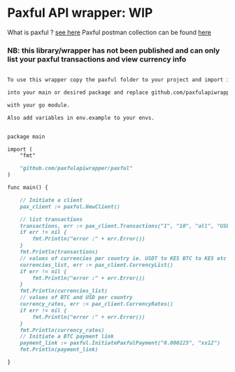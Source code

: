 
# Paxful API wrapper: WIP 

What is paxful ? [see here](https://paxful.com/support/en-us/articles/360008914373-What-is-Paxful-)
Paxful postman collection can be found [here](https://app.getpostman.com/run-collection/15197992-d216bdc0-6116-488b-a860-14a29d0cbf4f)
### NB: this library/wrapper has not been published and can only list your paxful transactions and view currency info

```markdown

To use this wrapper copy the paxful folder to your project and import it 

into your main or desired package and replace github.com/paxfulapiwrapper

with your go module. 

Also add variables in env.example to your envs.

```

```markdown

package main

import (
	"fmt"

	"github.com/paxfulapiwrapper/paxful"
)

func main() {

	// Initiate a client
	pax_client := paxful.NewClient()

	// list transactions 
	transactions, err := pax_client.Transactions("1", "10", "all", "USDT")
	if err != nil {
		fmt.Println("error :" + err.Error())
	}
	fmt.Println(transactions)
	// values of currencies per country ie. USDT to KES BTC to KES etc
	currencies_list, err := pax_client.CurrencyList()
	if err != nil {
		fmt.Println("error :" + err.Error())
	}
	fmt.Println(currencies_list)
	// values of BTC and USD per country
	currency_rates, err := pax_client.CurrencyRates()
	if err != nil {
		fmt.Println("error :" + err.Error())
	}
	fmt.Println(currency_rates)
	// Initiate a BTC payment link
	payment_link := paxful.InitiatePaxfulPayment("0.000225", "xx12")
	fmt.Println(payment_link)

}
```
